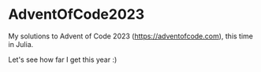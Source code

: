 # AdventOfCode2023

My solutions to Advent of Code 2023 (https://adventofcode.com), this time in Julia.

Let's see how far I get this year :)
